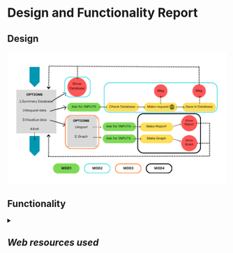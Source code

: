 # Design and Functionality Report

## Design

<p align="center"><img src="./images/AppDesign.png" width="1000"></p>

## Functionality

<details>
<summary> <h2><i>Web resources used</i></h2>  </summary>
  
## Links
Flow Chart Design https://www.canva.com/online-whiteboard/flowcharts/  
Yahoo Finance Tickers list https://investexcel.net/all-yahoo-finance-stock-tickers/  
Yahoo Finance https://finance.yahoo.com/trending-tickers/  
Yahoo Finance API Documentation https://pypi.org/project/yfinance/  
</details>


